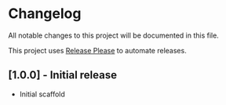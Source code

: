 # Changelog

All notable changes to this project will be documented in this file.

This project uses [Release Please](https://github.com/googleapis/release-please) to automate releases.

## [1.0.0] - Initial release

- Initial scaffold
